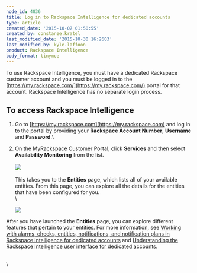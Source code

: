 ```yaml
---
node_id: 4836
title: Log in to Rackspace Intelligence for dedicated accounts
type: article
created_date: '2015-10-07 01:50:55'
created_by: constanze.kratel
last_modified_date: '2015-10-30 16:2603'
last_modified_by: kyle.laffoon
product: Rackspace Intelligence
body_format: tinymce
---
```


To use Rackspace Intelligence, you must have a dedicated Rackspace
customer account and you must be logged in to the 
[https://my.rackspace.com/](https://my.rackspace.com/) portal for that
account. Rackspace Intelligence has no separate login process.

To access Rackspace Intelligence
--------------------------------

1.  Go to [https://my.rackspace.com](https://my.rackspace.com) and log
    in to the portal by providing your **Rackspace Account Number**,
    **Username** and **Password**.\
      
2.  On the MyRackspace Customer Portal, click **Services** and then
    select **Availability Monitoring** from the list.\
     \
     ![](/knowledge_center/sites/default/files/field/image/Myrack1.png)\
     \
     This takes you to the **Entities** page, which lists all of your
    available entities. From this page, you can explore all the details
    for the entities that have been configured for you.\
     \

    ![](/knowledge_center/sites/default/files/field/image/Entity%20List1.png)

After you have launched the **Entities** page, you can explore different
features that pertain to your entities. For more information, see
[Working with alarms, checks, entities, notifications, and notification
plans in Rackspace Intelligence for dedicated
accounts](http://www.rackspace.com/knowledge_center/article/working-with-alarms-checks-entities-notifications-and-notification-plans-in-rackspace)
and [Understanding the Rackspace Intelligence user interface for
dedicated
accounts](http://www.rackspace.com/knowledge_center/article/understanding-the-rackspace-intelligence-user-interface-for-dedicated-accounts).

\
 \
  

 

 

